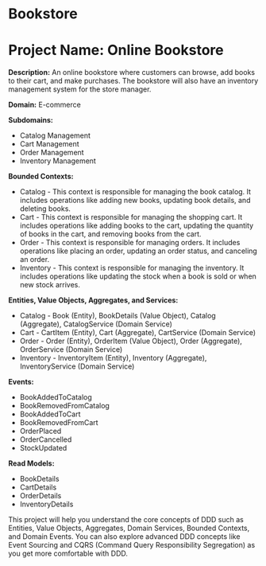 # Bookstore
# Project Name: Online Bookstore

**Description:** An online bookstore where customers can browse, add books to their cart, and make purchases. The bookstore will also have an inventory management system for the store manager.

**Domain:** E-commerce

**Subdomains:**
- Catalog Management
- Cart Management
- Order Management
- Inventory Management

**Bounded Contexts:**
- Catalog - This context is responsible for managing the book catalog. It includes operations like adding new books, updating book details, and deleting books.
- Cart - This context is responsible for managing the shopping cart. It includes operations like adding books to the cart, updating the quantity of books in the cart, and removing books from the cart.
- Order - This context is responsible for managing orders. It includes operations like placing an order, updating an order status, and canceling an order.
- Inventory - This context is responsible for managing the inventory. It includes operations like updating the stock when a book is sold or when new stock arrives.

**Entities, Value Objects, Aggregates, and Services:**
- Catalog - Book (Entity), BookDetails (Value Object), Catalog (Aggregate), CatalogService (Domain Service)
- Cart - CartItem (Entity), Cart (Aggregate), CartService (Domain Service)
- Order - Order (Entity), OrderItem (Value Object), Order (Aggregate), OrderService (Domain Service)
- Inventory - InventoryItem (Entity), Inventory (Aggregate), InventoryService (Domain Service)

**Events:**
- BookAddedToCatalog
- BookRemovedFromCatalog
- BookAddedToCart
- BookRemovedFromCart
- OrderPlaced
- OrderCancelled
- StockUpdated

**Read Models:**
- BookDetails
- CartDetails
- OrderDetails
- InventoryDetails

This project will help you understand the core concepts of DDD such as Entities, Value Objects, Aggregates, Domain Services, Bounded Contexts, and Domain Events. You can also explore advanced DDD concepts like Event Sourcing and CQRS (Command Query Responsibility Segregation) as you get more comfortable with DDD.